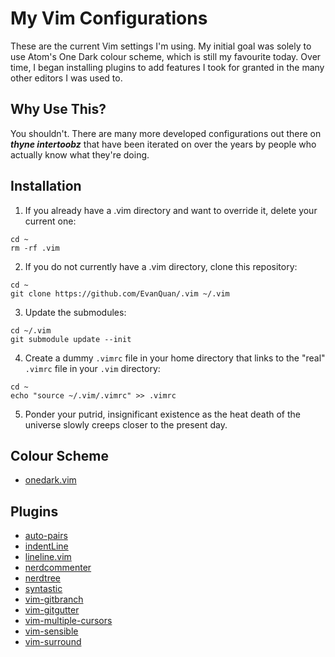 My Vim Configurations
==============
These are the current Vim settings I'm using. My initial goal was solely to use
Atom's One Dark colour scheme, which is still my favourite today. Over time, I
began installing plugins to add features I took for granted in the many other
editors I was used to.

Why Use This?
-----------
You shouldn't. There are many more developed configurations out there on ***thyne
intertoobz*** that have been iterated on over the years by people who actually
know what they're doing.


Installation
-----------
1. If you already have a .vim directory and want to override it, delete your current one:
```
cd ~
rm -rf .vim
```
2. If you do not currently have a .vim directory, clone this repository:
```
cd ~
git clone https://github.com/EvanQuan/.vim ~/.vim
```
3. Update the submodules:
```
cd ~/.vim
git submodule update --init
```
4. Create a dummy `.vimrc` file in your home directory that links to the "real"
   `.vimrc` file in your `.vim` directory:
```
cd ~
echo "source ~/.vim/.vimrc" >> .vimrc
```
5. Ponder your putrid, insignificant existence as the heat death of the universe
slowly creeps closer to the present day.

Colour Scheme
-----------
- [onedark.vim](https://github.com/joshdick/onedark.vim)

Plugins
-------
- [auto-pairs](https://github.com/jiangmiao/auto-pairs)
- [indentLine](https://github.com/Yggdroot/indentLine)
- [lineline.vim](https://github.com/itchyny/lightline.vim)
- [nerdcommenter](https://github.com/scrooloose/nerdcommenter)
- [nerdtree](https://github.com/scrooloose/nerdtree)
- [syntastic](https://github.com/vim-syntastic/syntastic)
- [vim-gitbranch](https://github.com/itchyny/vim-gitbranch)
- [vim-gitgutter](https://github.com/airblade/vim-gitgutter)
- [vim-multiple-cursors](https://github.com/terryma/vim-multiple-cursors)
- [vim-sensible](https://github.com/tpope/vim-sensible)
- [vim-surround](https://github.com/tpop/vim-surround)

